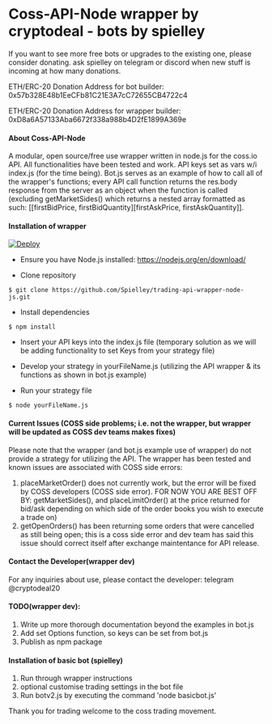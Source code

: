 # Coss-API-Node wrapper by cryptodeal - bots by spielley

If you want to see more free bots or upgrades to the existing one, please consider donating. ask spielley on telegram or discord when new stuff is incoming at how many donations.

ETH/ERC-20 Donation Address for bot builder: 0x57b328E48b1EeCFb81C21E3A7cC72655CB4722c4

ETH/ERC-20 Donation Address for wrapper builder: 0xD8a6A57133Aba6672f338a988b4D2fE1899A369e


#### About Coss-API-Node

A modular, open source/free use wrapper written in node.js for the coss.io API. All functionalities have been tested and work. API keys set as vars w/i index.js (for the time being). Bot.js serves as an example of how to call all of the wrapper's functions; every API call function returns the res.body response from the server as an object when the function is called (excluding getMarketSides() which returns a nested array formatted as such: [[firstBidPrice, firstBidQuantity][firstAskPrice, firstAskQuantity]].


#### Installation of wrapper

[![Deploy](https://www.herokucdn.com/deploy/button.svg)](https://heroku.com/deploy)

* Ensure you have Node.js installed:
https://nodejs.org/en/download/

* Clone repository
```
$ git clone https://github.com/Spielley/trading-api-wrapper-node-js.git

```
* Install dependencies

```
$ npm install
```

* Insert your API keys into the index.js file (temporary solution as we will be adding functionality to set Keys from your strategy file)
* Develop your strategy in yourFileName.js (utilizing the API wrapper & its functions as shown in bot.js example)

* Run your strategy file
```
$ node yourFileName.js
```


#### Current Issues (COSS side problems; i.e. not the wrapper, but wrapper will be updated as COSS dev teams makes fixes)

Please note that the wrapper (and bot.js example use of wrapper) do not provide a strategy for utilizing the API. The wrapper has been tested and known issues are associated with COSS side errors:

1. placeMarketOrder() does not currently work, but the error will be fixed by COSS developers (COSS side error). FOR NOW YOU ARE BEST OFF BY: getMarketSides(), and placeLimitOrder() at the price returned for bid/ask depending on which side of the order books you wish to execute a trade on)
2. getOpenOrders() has been returning some orders that were cancelled as still being open; this is a coss side error and dev team has said this issue should correct itself after exchange maintentance for API release.


#### Contact the Developer(wrapper dev)

For any inquiries about use, please contact the developer: telegram @cryptodeal20


#### TODO(wrapper dev):
1. Write up more thorough documentation beyond the examples in bot.js 
2. Add set Options function, so keys can be set from bot.js 
3. Publish as npm package

#### Installation of basic bot (spielley)
1. Run through wrapper instructions
2. optional customise trading settings in the bot file
3. Run botv2.js by executing the command 'node basicbot.js'

Thank you for trading
welcome to the coss trading movement.
